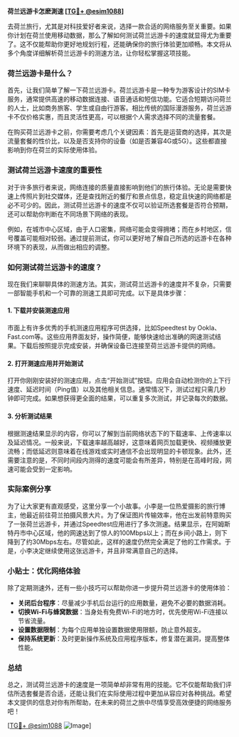 **荷兰远游卡怎麽測速 [[TG💪+ @esim1088](https://t.me/s/esim1088)]**

去荷兰旅行，尤其是对科技爱好者来说，选择一款合适的网络服务至关重要。如果你计划在荷兰使用移动数据，那么了解如何测试荷兰远游卡的速度就显得尤为重要了。这不仅能帮助你更好地规划行程，还能确保你的旅行体验更加顺畅。本文将从多个角度详细解析荷兰远游卡的测速方法，让你轻松掌握这项技能。

### 荷兰远游卡是什么？

首先，让我们简单了解一下荷兰远游卡。荷兰远游卡是一种专为游客设计的SIM卡服务，通常提供高速的移动数据连接、语音通话和短信功能。它适合短期访问荷兰的人士，比如商务旅客、学生或自由行游客。相比传统的国际漫游服务，荷兰远游卡不仅价格实惠，而且灵活性更高，可以根据个人需求选择不同的流量套餐。

在购买荷兰远游卡之前，你需要考虑几个关键因素：首先是运营商的选择，其次是流量套餐的性价比，以及是否支持你的设备（如是否兼容4G或5G）。这些都直接影响到你在荷兰的实际使用体验。

### 测试荷兰远游卡速度的重要性

对于许多旅行者来说，网络连接的质量直接影响到他们的旅行体验。无论是需要快速上传照片到社交媒体，还是查找附近的餐厅和景点信息，稳定且快速的网络都是必不可少的。因此，测试荷兰远游卡的速度不仅可以验证所选套餐是否符合预期，还可以帮助你判断在不同场景下网络的表现。

例如，在城市中心区域，由于人口密集，网络可能会变得拥堵；而在乡村地区，信号覆盖可能相对较弱。通过提前测试，你可以更好地了解自己所选的远游卡在各种环境下的表现，从而做出相应的调整。

### 如何测试荷兰远游卡的速度？

现在我们来聊聊具体的测速方法。其实，测试荷兰远游卡的速度并不复杂，只需要一部智能手机和一个可靠的测速工具即可完成。以下是具体步骤：

#### 1. 下载并安装测速应用

市面上有许多优秀的手机测速应用程序可供选择，比如Speedtest by Ookla、Fast.com等。这些应用界面友好，操作简便，能够快速给出准确的网速测试结果。下载后按照提示完成安装，并确保设备已连接至荷兰远游卡提供的网络。

#### 2. 打开测速应用并开始测试

打开你刚刚安装好的测速应用，点击“开始测试”按钮。应用会自动检测你的上下行速度、延迟时间（Ping值）以及其他相关信息。通常情况下，测试过程只需几秒钟即可完成。如果想获得更全面的结果，可以重复多次测试，并记录每次的数据。

#### 3. 分析测试结果

根据测速结果显示的内容，你可以了解到当前网络状态下的下载速率、上传速率以及延迟情况。一般来说，下载速率越高越好，这意味着网页加载更快、视频播放更流畅；而低延迟则意味着在线游戏或实时通信不会出现明显的卡顿现象。此外，还需要注意的是，不同时间段内测得的速度可能会有所差异，特别是在高峰时段，网速可能会受到一定影响。

### 实际案例分享

为了让大家更有直观感受，这里分享一个小故事。小李是一位热爱摄影的旅行博主，他最近前往荷兰拍摄风景大片。为了保证图片传输效率，他在出发前特意购买了一张荷兰远游卡，并通过Speedtest应用进行了多次测速。结果显示，在阿姆斯特丹市中心区域，他的网速达到了惊人的100Mbps以上；而在乡间小路上，则下降到了约30Mbps左右。尽管如此，这样的速度仍然完全满足了他的工作需求。于是，小李决定继续使用这张远游卡，并且非常满意自己的选择。

### 小贴士：优化网络体验

除了定期测速外，还有一些小技巧可以帮助你进一步提升荷兰远游卡的使用体验：

- **关闭后台程序**：尽量减少手机后台运行的应用数量，避免不必要的数据消耗。
- **切换Wi-Fi与蜂窝数据**：当身处有免费Wi-Fi的地方时，优先使用Wi-Fi连接以节省流量。
- **设置数据限制**：为每个应用单独设置数据使用限额，防止意外超支。
- **保持系统更新**：及时更新操作系统及应用程序版本，修复潜在漏洞，提高整体性能。

### 总结

总之，测试荷兰远游卡的速度是一项简单却非常有用的技能。它不仅能帮助我们评估所选套餐是否合适，还能让我们在实际使用过程中更加从容应对各种挑战。希望本文提供的信息对你有所帮助，在未来的荷兰之旅中尽情享受高效便捷的网络服务吧！

[[TG💪+ @esim1088](https://t.me/s/esim1088) ![Image](https://i.postimg.cc/4NQfJmqS/Snipaste-2025-05-13-00-14-12.png)]
